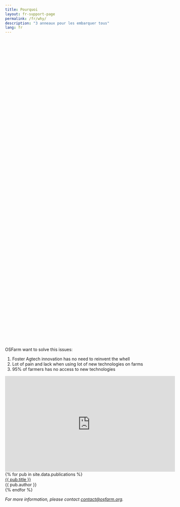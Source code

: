 ```yaml
---
title: Pourquoi
layout: fr-support-page
permalink: /fr/why/
description: "3 anneaux pour les embarquer tous"
lang: fr
---
```

<div id="graphcontainer1" style="height: 500px"></div>
<div id="graphcontainer2" style="height: 500px"></div>
<script>
    const chart = Highcharts.chart('graphcontainer1', {
      //plot options code with type: 'datetime'
      plotOptions: {
        series: {
          pointStart: Date.UTC(2000, 0, 1),
          pointInterval: 24 * 3600 * 1000 * 365 * 10
        }
      },
      type: 'line',
      tooltip: {
        shared: true,
        split: false,
        enabled: true,
      },
      title: { text: 'Personne à nourrir VS Force vive en agriculture (WW)'},
      xAxis: {
        type: 'datetime'
      },
      series: [{
          name: 'Personne à nourrir (Milliard)',
          data: [4, 5, 6, 7.5, 9],
        },
        { 
          name: 'Force vive en agriculture (% de la population active)',
          data: [5, 4, 3, 2, 1],
        }
      ]
    });
    const chart1 = Highcharts.chart('graphcontainer2', {
      //plot options code with type: 'datetime'
      plotOptions: {
        series: {
          pointStart: Date.UTC(2000, 0, 1),
          pointInterval: 24 * 3600 * 1000 * 365 * 5
        }
      },
      type: 'line',
      tooltip: {
        shared: true,
        split: false,
        enabled: true,
      },
      title: { text: 'Adoption des technologies par les agriculteurs VS Solutions présentes sur le marché (FR)'},
      xAxis: {
        type: 'datetime'
      },
      series: [{
          name: 'Solutions présentes sur le marché (FR)',
          data: [5, 9, 28, 60, 100],
        },
        { 
          name: 'Adoption des technologies (% des agriculteurs)',
          data: [5, 7, 9, 10, 11],
        }
      ]
    });
  </script>

  <section id="get-started" class="mini-section mt-6">
  <div class="container-lg p-responsive">
    <p class="alt-h2 text-center mb-3 mt-lg-6">OSFarm want to solve this issues:</p>
    <ol class="ml-3 ml-lg-0">
      <li class="alt-lead text-gray text-center col-md-10 mx-auto">Foster Agtech innovation has no need to reinvent the whell</li>
      <li class="alt-lead text-gray text-center col-md-10 mx-auto">Lot of pain and lack when using lot of new technologies on farms</li>
      <li class="alt-lead text-gray text-center col-md-10 mx-auto">95% of farmers has no access to new technologies</li>
    </ol>
  </div>
</section>
<div class="col-md-8 mx-auto">
  <div class="embed-responsive embed-responsive-16by9">
    <iframe class="embed-responsive-item" width="560" height="315"
      src="https://www.youtube.com/embed/iZC-kWKPY_M" frameborder="0" allowfullscreen="">
    </iframe>
  </div>
  {% for pub in site.data.publications %}
    <div class="quote">
      <a href="{{ pub.url }}" target="_blank">{{ pub.title }}</a>
      <br><span>{{ pub.author }}</span>
    </div>  
  {% endfor %}
  <p><em>
    For more information, please contact <a href="mailto:contact@osfarm.org">contact@osfarm.org</a>.
  </em>
  </p>
</div>
<div class="my-5">&nbsp;<div>
